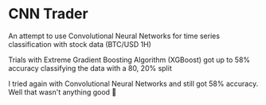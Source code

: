 # CNN Trader

An attempt to use Convolutional Neural Networks for time series classification with stock data (BTC/USD 1H)

Trials with Extreme Gradient Boosting Algorithm (XGBoost) got up to 58% accuracy classifying the data with a 80, 20% split

I tried again with Convolutional Neural Networks and still got 58% accuracy. Well that wasn't anything good 🚶‍

